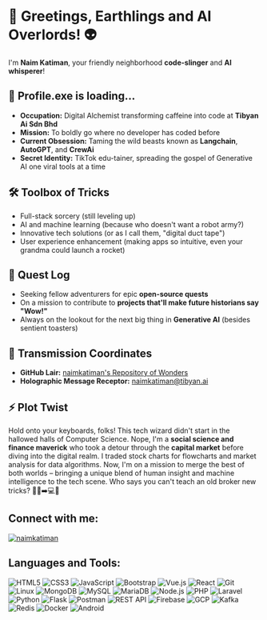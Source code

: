# 🚀 Greetings, Earthlings and AI Overlords! 👽

I'm **Naim Katiman**, your friendly neighborhood **code-slinger** and **AI whisperer**!

## 🧠 Profile.exe is loading...

- **Occupation:** Digital Alchemist transforming caffeine into code at **Tibyan Ai Sdn Bhd**
- **Mission:** To boldly go where no developer has coded before
- **Current Obsession:** Taming the wild beasts known as **Langchain**, **AutoGPT**, and **CrewAi** 
- **Secret Identity:** TikTok edu-tainer, spreading the gospel of Generative AI one viral tools at a time

## 🛠️ Toolbox of Tricks

- Full-stack sorcery (still leveling up)
- AI and machine learning (because who doesn't want a robot army?)
- Innovative tech solutions (or as I call them, "digital duct tape")
- User experience enhancement (making apps so intuitive, even your grandma could launch a rocket)

## 🎯 Quest Log

- Seeking fellow adventurers for epic **open-source quests**
- On a mission to contribute to **projects that'll make future historians say "Wow!"**
- Always on the lookout for the next big thing in **Generative AI** (besides sentient toasters)

## 📡 Transmission Coordinates

- **GitHub Lair:** [naimkatiman's Repository of Wonders](https://github.com/naimkatiman)
- **Holographic Message Receptor:** naimkatiman@tibyan.ai

## ⚡ Plot Twist

Hold onto your keyboards, folks! This tech wizard didn't start in the hallowed halls of Computer Science. Nope, I'm a **social science and finance maverick** who took a detour through the **capital market** before diving into the digital realm. I traded stock charts for flowcharts and market analysis for data algorithms. Now, I'm on a mission to merge the best of both worlds – bringing a unique blend of human insight and machine intelligence to the tech scene. Who says you can't teach an old broker new tricks? 🎩💼➡️💻🤖

## Connect with me:
<p align="left">
  <a href="https://www.linkedin.com/in/naimkatiman" target="_blank"><img align="center" src="https://img.shields.io/badge/-LinkedIn-0e76a8?style=for-the-badge&logo=Linkedin&logoColor=white" alt="naimkatiman" /></a>
  

## Languages and Tools:
<p align="left">
  <img src="https://img.shields.io/badge/HTML5-E34F26?style=for-the-badge&logo=html5&logoColor=white" alt="HTML5" />
  <img src="https://img.shields.io/badge/CSS3-1572B6?style=for-the-badge&logo=css3&logoColor=white" alt="CSS3" />
  <img src="https://img.shields.io/badge/JavaScript-F7DF1E?style=for-the-badge&logo=javascript&logoColor=black" alt="JavaScript" />
  <img src="https://img.shields.io/badge/Bootstrap-563D7C?style=for-the-badge&logo=bootstrap&logoColor=white" alt="Bootstrap" />
  <img src="https://img.shields.io/badge/Vue.js-4FC08D?style=for-the-badge&logo=vue.js&logoColor=white" alt="Vue.js" />
  <img src="https://img.shields.io/badge/React-61DAFB?style=for-the-badge&logo=react&logoColor=black" alt="React" />
  <img src="https://img.shields.io/badge/Git-F05032?style=for-the-badge&logo=git&logoColor=white" alt="Git" />
  <img src="https://img.shields.io/badge/Linux-FCC624?style=for-the-badge&logo=linux&logoColor=black" alt="Linux" />
  <img src="https://img.shields.io/badge/MongoDB-4EA94B?style=for-the-badge&logo=mongodb&logoColor=white" alt="MongoDB" />
  <img src="https://img.shields.io/badge/MySQL-4479A1?style=for-the-badge&logo=mysql&logoColor=white" alt="MySQL" />
   <img src="https://img.shields.io/badge/MariaDB-003545?style=for-the-badge&logo=mariadb&logoColor=white" alt="MariaDB" />
  <img src="https://img.shields.io/badge/Node.js-339933?style=for-the-badge&logo=nodedotjs&logoColor=white" alt="Node.js" />
  <img src="https://img.shields.io/badge/PHP-777BB4?style=for-the-badge&logo=php&logoColor=white" alt="PHP" />
  <img src="https://img.shields.io/badge/Laravel-FF2D20?style=for-the-badge&logo=laravel&logoColor=white" alt="Laravel" />
  <img src="https://img.shields.io/badge/Python-3776AB?style=for-the-badge&logo=python&logoColor=white" alt="Python" />
  <img src="https://img.shields.io/badge/Flask-000000?style=for-the-badge&logo=flask&logoColor=white" alt="Flask" />
  <img src="https://img.shields.io/badge/Postman-FF6C37?style=for-the-badge&logo=postman&logoColor=white" alt="Postman" />
  <img src="https://img.shields.io/badge/REST%20API-FF6C37?style=for-the-badge&logo=api&logoColor=white" alt="REST API" />
  <img src="https://img.shields.io/badge/Firebase-FFCA28?style=for-the-badge&logo=firebase&logoColor=black" alt="Firebase" />
  <img src="https://img.shields.io/badge/GCP-4285F4?style=for-the-badge&logo=googlecloud&logoColor=white" alt="GCP" />
  <img src="https://img.shields.io/badge/Kafka-231F20?style=for-the-badge&logo=apachekafka&logoColor=white" alt="Kafka" />
  <img src="https://img.shields.io/badge/Redis-DC382D?style=for-the-badge&logo=redis&logoColor=white" alt="Redis" />
  <img src="https://img.shields.io/badge/Docker-2496ED?style=for-the-badge&logo=docker&logoColor=white" alt="Docker" />
  <img src="https://img.shields.io/badge/Android-3DDC84?style=for-the-badge&logo=android&logoColor=white" alt="Android" />
</p>

